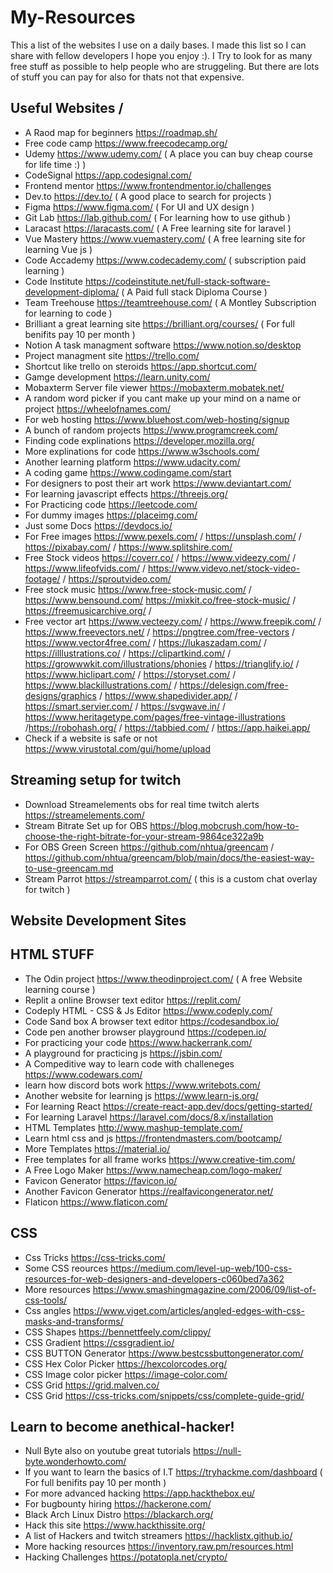 # My-Resources
This a list of the websites I use on a daily bases.
I made this list so I can share with fellow developers I hope you enjoy :).
I Try to look for as many free stuff as possible to help people who are struggeling.
But there are lots of stuff you can pay for also for thats not that expensive. 

## Useful Websites / 
* A Raod map for beginners https://roadmap.sh/
* Free code camp https://www.freecodecamp.org/
* Udemy https://www.udemy.com/ ( A place you can buy cheap course for life time :) ) 
* CodeSignal https://app.codesignal.com/
* Frontend mentor https://www.frontendmentor.io/challenges
* Dev.to https://dev.to/ ( A good place to search for projects )
* Figma https://www.figma.com/ ( For UI and UX design )
* Git Lab https://lab.github.com/ ( For learning how to use github )
* Laracast https://laracasts.com/ ( A Free learning site for laravel )
* Vue Mastery https://www.vuemastery.com/ ( A free learning site for learning Vue js )
* Code Accademy https://www.codecademy.com/ ( subscription paid learning )
* Code Institute https://codeinstitute.net/full-stack-software-development-diploma/ ( A Paid full stack Diploma Course ) 
* Team Treehouse https://teamtreehouse.com/ ( A Montley Subscription for learning to code )
* Brilliant a great learning site https://brilliant.org/courses/ ( For full benifits pay 10 per month )
* Notion A task managment software https://www.notion.so/desktop
* Project managment site https://trello.com/ 
* Shortcut like trello on steroids https://app.shortcut.com/
* Gamge development https://learn.unity.com/ 
* Mobaxterm Server file viewer https://mobaxterm.mobatek.net/
* A random word picker if you cant make up your mind on a name or project https://wheelofnames.com/
* For web hosting https://www.bluehost.com/web-hosting/signup 
* A bunch of random projects https://www.programcreek.com/
* Finding code explinations https://developer.mozilla.org/
* More explinations for code https://www.w3schools.com/ 
* Another learning platform https://www.udacity.com/
* A coding game https://www.codingame.com/start 
* For designers to post their art work https://www.deviantart.com/ 
* For learning javascript effects https://threejs.org/
* For Practicing code https://leetcode.com/ 
* For dummy images https://placeimg.com/
* Just some Docs https://devdocs.io/ 
* For Free images https://www.pexels.com/ / https://unsplash.com/ / https://pixabay.com/ / https://www.splitshire.com/
* Free Stock videos https://coverr.co/ / https://www.videezy.com/ / https://www.lifeofvids.com/ / https://www.videvo.net/stock-video-footage/ / https://sproutvideo.com/
* Free stock music https://www.free-stock-music.com/ / https://www.bensound.com/ https://mixkit.co/free-stock-music/ / https://freemusicarchive.org/ / 
* Free vector art https://www.vecteezy.com/ / https://www.freepik.com/ / https://www.freevectors.net/ / https://pngtree.com/free-vectors / https://www.vector4free.com/ / https://lukaszadam.com/ / https://illlustrations.co/ / https://clipartkind.com/ / https://growwwkit.com/illustrations/phonies / https://trianglify.io/ / https://www.hiclipart.com/ / https://storyset.com/ / https://www.blackillustrations.com/ / https://delesign.com/free-designs/graphics / https://www.shapedivider.app/ / https://smart.servier.com/ / https://svgwave.in/ / https://www.heritagetype.com/pages/free-vintage-illustrations /https://robohash.org/ / https://tabbied.com/ / https://app.haikei.app/ 
* Check if a website is safe or not https://www.virustotal.com/gui/home/upload

## Streaming setup for twitch 
* Download Streamelements obs for real time twitch alerts https://streamelements.com/
* Stream Bitrate Set up for OBS https://blog.mobcrush.com/how-to-choose-the-right-bitrate-for-your-stream-9864ce322a9b 
* For OBS Green Screen https://github.com/nhtua/greencam / https://github.com/nhtua/greencam/blob/main/docs/the-easiest-way-to-use-greencam.md
* Stream Parrot https://streamparrot.com/ ( this is a custom chat overlay for twitch ) 

## Website Development Sites
## HTML STUFF 
* The Odin project https://www.theodinproject.com/ ( A free Website learning course )
* Replit a online Browser text editor https://replit.com/ 
* Codeply HTML - CSS & Js Editor https://www.codeply.com/
* Code Sand box A browser text editor https://codesandbox.io/
* Code pen another browser playground https://codepen.io/ 
* For practicing your code https://www.hackerrank.com/
* A playground for practicing js https://jsbin.com/
* A Compeditive way to learn code with challeneges https://www.codewars.com/
* learn how discord bots work https://www.writebots.com/ 
* Another website for learning js https://www.learn-js.org/ 
* For learning React https://create-react-app.dev/docs/getting-started/
* For learning Laravel https://laravel.com/docs/8.x/installation 
* HTML Templates http://www.mashup-template.com/ 
* Learn html css and js https://frontendmasters.com/bootcamp/
* More Templates https://material.io/ 
* Free templates for all frame works https://www.creative-tim.com/
* A Free Logo Maker https://www.namecheap.com/logo-maker/ 
* Favicon Generator https://favicon.io/
* Another Favicon Generator https://realfavicongenerator.net/ 
* Flaticon https://www.flaticon.com/ 

## CSS 
* Css Tricks https://css-tricks.com/ 
* Some CSS reources https://medium.com/level-up-web/100-css-resources-for-web-designers-and-developers-c060bed7a362 
* More resources https://www.smashingmagazine.com/2006/09/list-of-css-tools/
* Css angles https://www.viget.com/articles/angled-edges-with-css-masks-and-transforms/ 
* CSS Shapes https://bennettfeely.com/clippy/ 
* CSS Gradient https://cssgradient.io/ 
* CSS BUTTON Generator https://www.bestcssbuttongenerator.com/ 
* CSS Hex Color Picker https://hexcolorcodes.org/ 
* CSS Image color picker https://image-color.com/
* CSS Grid https://grid.malven.co/ 
* CSS Grid https://css-tricks.com/snippets/css/complete-guide-grid/

## Learn to become anethical-hacker!
* Null Byte also on youtube great tutorials https://null-byte.wonderhowto.com/
* If you want to learn the basics of I.T  https://tryhackme.com/dashboard ( For full benifits pay 10 per month )
* For more advanced hacking https://app.hackthebox.eu/
* For bugbounty hiring https://hackerone.com/ 
* Black Arch Linux Distro https://blackarch.org/ 
* Hack this site https://www.hackthissite.org/ 
* A list of Hackers and twitch streamers https://hacklistx.github.io/ 
* More hacking resources https://inventory.raw.pm/resources.html 
* Hacking Challenges https://potatopla.net/crypto/ 

